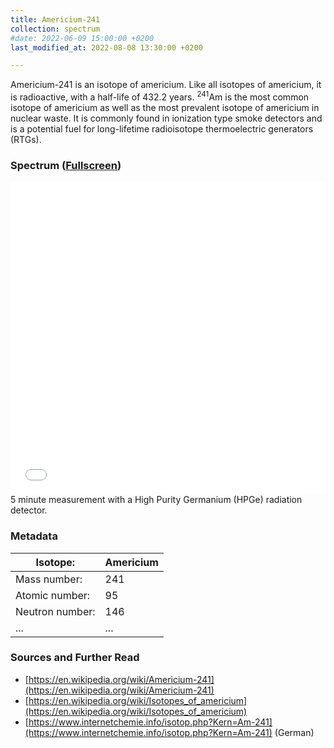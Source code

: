 ```yaml
---
title: Americium-241
collection: spectrum
#date: 2022-06-09 15:00:00 +0200
last_modified_at: 2022-08-08 13:30:00 +0200

---
```


Americium-241 is an isotope of americium. Like all isotopes of americium, it is radioactive, with a half-life of 432.2 years. <sup>241</sup>Am is the most common isotope of americium as well as the most prevalent isotope of americium in nuclear waste. It is commonly found in ionization type smoke detectors and is a potential fuel for long-lifetime radioisotope thermoelectric generators (RTGs).

### Spectrum ([Fullscreen](/assets/spectra/Am-241.html))

<iframe width="100%" height="500" src="/assets/spectra/Am-241.html" title="Am-241 gamma spectrum" frameborder="0" allowfullscreen></iframe>
5 minute measurement with a High Purity Germanium (HPGe) radiation detector.

### Metadata

| Isotope: | Americium |
| --- | --- |
| Mass number: | 241 |
| Atomic number: | 95 |
| Neutron number: | 146 |
| ... | ... |

### Sources and Further Read

- [https://en.wikipedia.org/wiki/Americium-241](https://en.wikipedia.org/wiki/Americium-241)
- [https://en.wikipedia.org/wiki/Isotopes_of_americium](https://en.wikipedia.org/wiki/Isotopes_of_americium)
- [https://www.internetchemie.info/isotop.php?Kern=Am-241](https://www.internetchemie.info/isotop.php?Kern=Am-241) (German)
